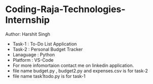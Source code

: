 # Coding-Raja-Technologies-Internship
Author: Harshit Singh
* Task-1 : To-Do List Application
* Task-2 : Personal Budget Tracker
* Lanaguage : Python 
* Platform : VS-Code
* For more infomortaion contact me on linkedin application.
* file name budget.py , budget2.py and expenses.csv is for task-2
* file name task1todo.py is for task-1


